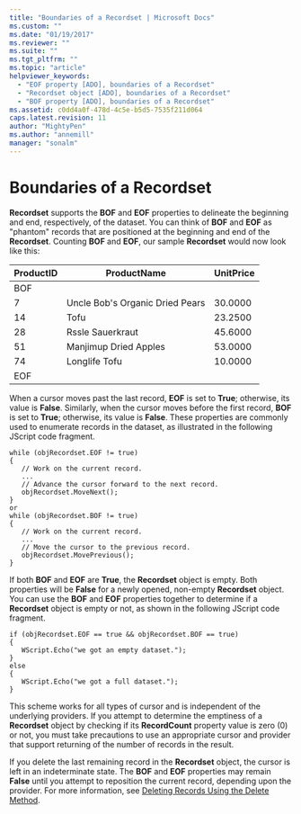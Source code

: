```yaml
---
title: "Boundaries of a Recordset | Microsoft Docs"
ms.custom: ""
ms.date: "01/19/2017"
ms.reviewer: ""
ms.suite: ""
ms.tgt_pltfrm: ""
ms.topic: "article"
helpviewer_keywords: 
  - "EOF property [ADO], boundaries of a Recordset"
  - "Recordset object [ADO], boundaries of a Recordset"
  - "BOF property [ADO], boundaries of a Recordset"
ms.assetid: c0dd4a0f-478d-4c5e-b5d5-7535f211d064
caps.latest.revision: 11
author: "MightyPen"
ms.author: "annemill"
manager: "sonalm"
---
```

# Boundaries of a Recordset
**Recordset** supports the **BOF** and **EOF** properties to delineate the beginning and end, respectively, of the dataset. You can think of **BOF** and **EOF** as "phantom" records that are positioned at the beginning and end of the **Recordset**. Counting **BOF** and **EOF**, our sample **Recordset** would now look like this:  
  
|ProductID|ProductName|UnitPrice|  
|---------------|-----------------|---------------|  
|BOF|||  
|7|Uncle Bob's Organic Dried Pears|30.0000|  
|14|Tofu|23.2500|  
|28|Rssle Sauerkraut|45.6000|  
|51|Manjimup Dried Apples|53.0000|  
|74|Longlife Tofu|10.0000|  
|EOF|||  
  
 When a cursor moves past the last record, **EOF** is set to **True**; otherwise, its value is **False**. Similarly, when the cursor moves before the first record, **BOF** is set to **True**; otherwise, its value is **False**. These properties are commonly used to enumerate records in the dataset, as illustrated in the following JScript code fragment.  
  
```  
while (objRecordset.EOF != true)   
{  
   // Work on the current record.  
   ...  
   // Advance the cursor forward to the next record.  
   objRecordset.MoveNext();  
}  
or  
while (objRecordset.BOF != true)   
{  
   // Work on the current record.  
   ...  
   // Move the cursor to the previous record.  
   objRecordset.MovePrevious();  
}  
```  
  
 If both **BOF** and **EOF** are **True**, the **Recordset** object is empty. Both properties will be **False** for a newly opened, non-empty **Recordset** object. You can use the **BOF** and **EOF** properties together to determine if a **Recordset** object is empty or not, as shown in the following JScript code fragment.  
  
```  
if (objRecordset.EOF == true && objRecordset.BOF == true)  
{  
   WScript.Echo("we got an empty dataset.");  
}  
else  
{  
   WScript.Echo("we got a full dataset.");  
}  
```  
  
 This scheme works for all types of cursor and is independent of the underlying providers. If you attempt to determine the emptiness of a **Recordset** object by checking if its **RecordCount** property value is zero (0) or not, you must take precautions to use an appropriate cursor and provider that support returning of the number of records in the result.  
  
 If you delete the last remaining record in the **Recordset** object, the cursor is left in an indeterminate state. The **BOF** and **EOF** properties may remain **False** until you attempt to reposition the current record, depending upon the provider. For more information, see [Deleting Records Using the Delete Method](../../../ado/guide/data/deleting-records-using-the-delete-method.md).